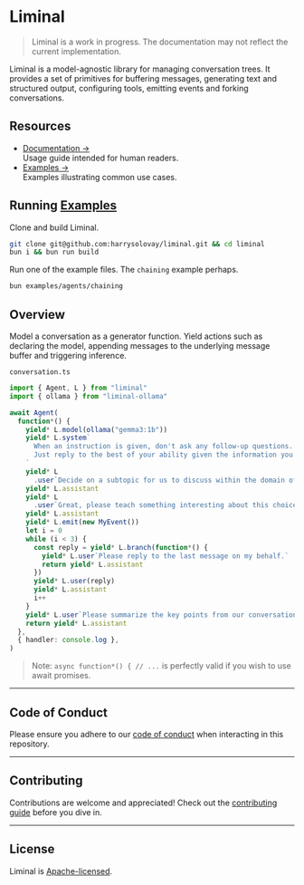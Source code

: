 # Liminal

> Liminal is a work in progress. The documentation may not reflect the current
> implementation.

Liminal is a model-agnostic library for managing conversation trees. It provides
a set of primitives for buffering messages, generating text and structured
output, configuring tools, emitting events and forking conversations.

## Resources

- [Documentation &rarr;](https://liminal.land)<br />Usage guide intended for
  human readers.
- [Examples &rarr;](https://github.com/harrysolovay/liminal/tree/main/examples)<br />Examples
  illustrating common use cases.

<!-- - [llms.txt &rarr;](./llms.txt)<br />Chunks of truth to be fed into LLMs. -->

<!-- - [llms.txt &rarr;](./llms.txt)<br />Chunks of truth to be fed into LLMs. -->

## Running [Examples](./examples/agents)

Clone and build Liminal.

```sh
git clone git@github.com:harrysolovay/liminal.git && cd liminal
bun i && bun run build
```

Run one of the example files. The `chaining` example perhaps.

```sh
bun examples/agents/chaining
```

<!-- ## Rationale

- [Implicit Message Buffers &rarr;](./liminal.land/rationale/implicit_message_buffers.md)<br />Intuitive
  conventions-based approach to managing message buffers.
- [Decoupling Conversations From Models &rarr;](./liminal.land/rationale/decoupling_conversations_from_models.md)<br />Ensure
  conversations can be executed with any provider/model.
- [Eliminating Boilerplate &rarr;](./liminal.land/rationale/eliminating_boilerplate.md)<br />Avoid
  the redundancies of inferencing and embedding. -->

<!-- - [Type-safe Observability &rarr;](https://liminal.land/rationale/type-safe_observability)<br />Observe
  events from the entire conversation tree; infer event static types like with
  TRPC or Hono Client.
- [Step Comparison &rarr;](https://liminal.land/rationale/eliminating_boilerplate.md)<br />Stepped
  execution of the same conversation with different models. -->

## Overview

Model a conversation as a generator function. Yield actions such as declaring
the model, appending messages to the underlying message buffer and triggering
inference.

`conversation.ts`

```ts
import { Agent, L } from "liminal"
import { ollama } from "liminal-ollama"

await Agent(
  function*() {
    yield* L.model(ollama("gemma3:1b"))
    yield* L.system`
      When an instruction is given, don't ask any follow-up questions.
      Just reply to the best of your ability given the information you have.
    `
    yield* L
      .user`Decide on a subtopic for us to discuss within the domain of technological futurism.`
    yield* L.assistant
    yield* L
      .user`Great, please teach something interesting about this choice of subtopic.`
    yield* L.assistant
    yield* L.emit(new MyEvent())
    let i = 0
    while (i < 3) {
      const reply = yield* L.branch(function*() {
        yield* L.user`Please reply to the last message on my behalf.`
        return yield* L.assistant
      })
      yield* L.user(reply)
      yield* L.assistant
      i++
    }
    yield* L.user`Please summarize the key points from our conversation.`
    return yield* L.assistant
  },
  { handler: console.log },
)
```

> Note: `async function*() { // ...` is perfectly valid if you wish to use await
> promises.

---

## **Code of Conduct**

Please ensure you adhere to our [code of conduct](CODE_OF_CONDUCT.md) when
interacting in this repository.

---

## **Contributing**

Contributions are welcome and appreciated! Check out the
[contributing guide](CONTRIBUTING.md) before you dive in.

---

## **License**

Liminal is [Apache-licensed](LICENSE).
